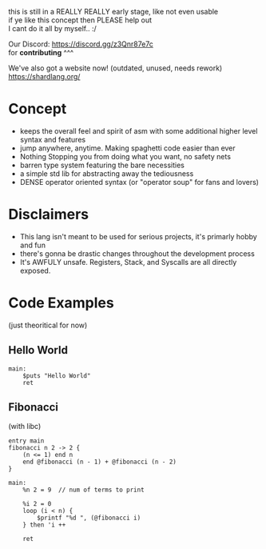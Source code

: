 this is still in a REALLY REALLY early stage, like not even usable  
if ye like this concept then PLEASE help out  
I cant do it all by myself.. :/  

Our Discord: https://discord.gg/z3Qnr87e7c  
for **contributing** ^^^   

We've also got a website now! (outdated, unused, needs rework)
https://shardlang.org/ 


# Concept
- keeps the overall feel and spirit of asm with some additional higher level syntax and features 
- jump anywhere, anytime. Making spaghetti code easier than ever
- Nothing Stopping you from doing what you want, no safety nets
- barren type system featuring the bare necessities
- a simple std lib for abstracting away the tediousness
- DENSE operator oriented syntax (or "operator soup" for fans and lovers)

# Disclaimers
- This lang isn't meant to be used for serious projects, it's primarly hobby and fun
- there's gonna be drastic changes throughout the development process
- It's AWFULY unsafe. Registers, Stack, and Syscalls are all directly exposed.

# Code Examples
(just theoritical for now)

## Hello World
```
main:
    $puts "Hello World"
    ret
```

## Fibonacci
(with libc)
```
entry main
fibonacci n 2 -> 2 {
    (n <= 1) end n
    end @fibonacci (n - 1) + @fibonacci (n - 2)
}

main:
    %n 2 = 9  // num of terms to print

    %i 2 = 0
    loop (i < n) {
        $printf "%d ", (@fibonacci i)
    } then 'i ++

    ret
```

